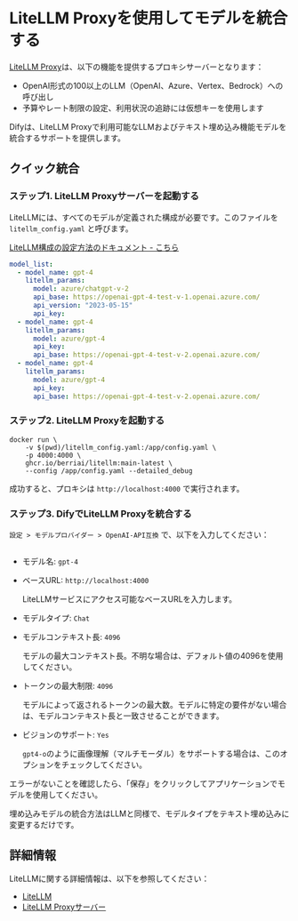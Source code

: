 # LiteLLM Proxyを使用してモデルを統合する

[LiteLLM Proxy](https://github.com/BerriAI/litellm)は、以下の機能を提供するプロキシサーバーとなります：

- OpenAI形式の100以上のLLM（OpenAI、Azure、Vertex、Bedrock）への呼び出し
- 予算やレート制限の設定、利用状況の追跡には仮想キーを使用します

Difyは、LiteLLM Proxyで利用可能なLLMおよびテキスト埋め込み機能モデルを統合するサポートを提供します。

## クイック統合

### ステップ1. LiteLLM Proxyサーバーを起動する

LiteLLMには、すべてのモデルが定義された構成が必要です。このファイルを `litellm_config.yaml` と呼びます。

[LiteLLM構成の設定方法のドキュメント - こちら](https://docs.litellm.ai/docs/proxy/configs)

```yaml
model_list:
  - model_name: gpt-4
    litellm_params:
      model: azure/chatgpt-v-2
      api_base: https://openai-gpt-4-test-v-1.openai.azure.com/
      api_version: "2023-05-15"
      api_key: 
  - model_name: gpt-4
    litellm_params:
      model: azure/gpt-4
      api_key: 
      api_base: https://openai-gpt-4-test-v-2.openai.azure.com/
  - model_name: gpt-4
    litellm_params:
      model: azure/gpt-4
      api_key: 
      api_base: https://openai-gpt-4-test-v-2.openai.azure.com/
```

### ステップ2. LiteLLM Proxyを起動する

```shell
docker run \
    -v $(pwd)/litellm_config.yaml:/app/config.yaml \
    -p 4000:4000 \
    ghcr.io/berriai/litellm:main-latest \
    --config /app/config.yaml --detailed_debug
```

成功すると、プロキシは `http://localhost:4000` で実行されます。

### ステップ3. DifyでLiteLLM Proxyを統合する

`設定 > モデルプロバイダー > OpenAI-API互換` で、以下を入力してください：

<figure><img src="https://assets-docs.dify.ai/img/jp/models-integration/f69083ad920029a8141ca3f5db031379.webp" alt=""><figcaption></figcaption></figure>

- モデル名: `gpt-4`
- ベースURL: `http://localhost:4000`

    LiteLLMサービスにアクセス可能なベースURLを入力します。
- モデルタイプ: `Chat`
- モデルコンテキスト長: `4096`

    モデルの最大コンテキスト長。不明な場合は、デフォルト値の4096を使用してください。
- トークンの最大制限: `4096`

    モデルによって返されるトークンの最大数。モデルに特定の要件がない場合は、モデルコンテキスト長と一致させることができます。
- ビジョンのサポート: `Yes`

    `gpt4-o`のように画像理解（マルチモーダル）をサポートする場合は、このオプションをチェックしてください。

エラーがないことを確認したら、「保存」をクリックしてアプリケーションでモデルを使用してください。

埋め込みモデルの統合方法はLLMと同様で、モデルタイプをテキスト埋め込みに変更するだけです。

## 詳細情報

LiteLLMに関する詳細情報は、以下を参照してください：

- [LiteLLM](https://github.com/BerriAI/litellm)
- [LiteLLM Proxyサーバー](https://docs.litellm.ai/docs/simple_proxy)